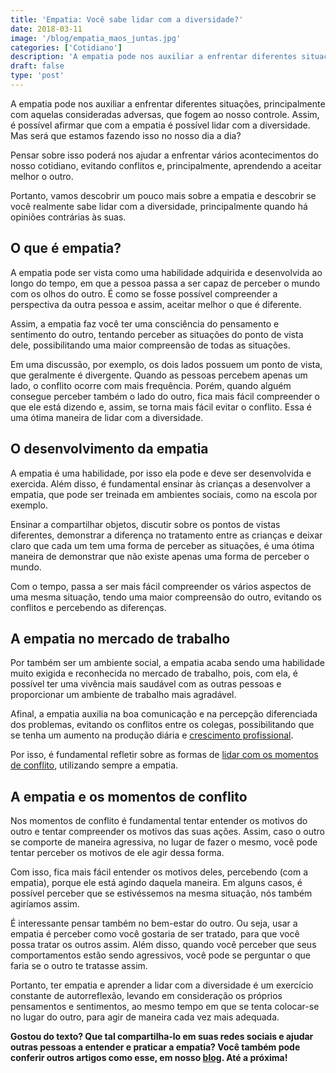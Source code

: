 ```yaml
---
title: 'Empatia: Você sabe lidar com a diversidade?'
date: 2018-03-11
image: '/blog/empatia_maos_juntas.jpg'
categories: ['Cotidiano']
description: 'A empatia pode nos auxiliar a enfrentar diferentes situações, principalmente com aquelas consideradas adversas, que fogem ao nosso controle.'
draft: false
type: 'post'
---
```


A empatia pode nos auxiliar a enfrentar diferentes situações, principalmente com aquelas consideradas adversas, que fogem ao nosso controle. Assim, é possível afirmar que com a empatia é possível lidar com a diversidade. Mas será que estamos fazendo isso no nosso dia a dia?

Pensar sobre isso poderá nos ajudar a enfrentar vários acontecimentos do nosso cotidiano, evitando conflitos e, principalmente, aprendendo a aceitar melhor o outro.

Portanto, vamos descobrir um pouco mais sobre a empatia e descobrir se você realmente sabe lidar com a diversidade, principalmente quando há opiniões contrárias às suas.

## **O que é empatia?**

A empatia pode ser vista como uma habilidade adquirida e desenvolvida ao longo do tempo, em que a pessoa passa a ser capaz de perceber o mundo com os olhos do outro. É como se fosse possível compreender a perspectiva da outra pessoa e assim, aceitar melhor o que é diferente.

Assim, a empatia faz você ter uma consciência do pensamento e sentimento do outro, tentando perceber as situações do ponto de vista dele, possibilitando uma maior compreensão de todas as situações.

Em uma discussão, por exemplo, os dois lados possuem um ponto de vista, que geralmente é divergente. Quando as pessoas percebem apenas um lado, o conflito ocorre com mais frequência. Porém, quando alguém consegue perceber também o lado do outro, fica mais fácil compreender o que ele está dizendo e, assim, se torna mais fácil evitar o conflito. Essa é uma ótima maneira de lidar com a diversidade.

## **O desenvolvimento da empatia**

A empatia é uma habilidade, por isso ela pode e deve ser desenvolvida e exercida. Além disso, é fundamental ensinar às crianças a desenvolver a empatia, que pode ser treinada em ambientes sociais, como na escola por exemplo.

Ensinar a compartilhar objetos, discutir sobre os pontos de vistas diferentes, demonstrar a diferença no tratamento entre as crianças e deixar claro que cada um tem uma forma de perceber as situações, é uma ótima maneira de demonstrar que não existe apenas uma forma de perceber o mundo.

Com o tempo, passa a ser mais fácil compreender os vários aspectos de uma mesma situação, tendo uma maior compreensão do outro, evitando os conflitos e percebendo as diferenças.

## **A empatia no mercado de trabalho**

Por também ser um ambiente social, a empatia acaba sendo uma habilidade muito exigida e reconhecida no mercado de trabalho, pois, com ela, é possível ter uma vivência mais saudável com as outras pessoas e proporcionar um ambiente de trabalho mais agradável.

Afinal, a empatia auxilia na boa comunicação e na percepção diferenciada dos problemas, evitando os conflitos entre os colegas, possibilitando que se tenha um aumento na produção diária e [crescimento profissional](/crescer-no-trabalho/).

Por isso, é fundamental refletir sobre as formas de [lidar com os momentos de conflito](https://envolverde.cartacapital.com.br/como-lidar-com-os-conflitos/), utilizando sempre a empatia.

## **A empatia e os momentos de conflito**

Nos momentos de conflito é fundamental tentar entender os motivos do outro e tentar compreender os motivos das suas ações. Assim, caso o outro se comporte de maneira agressiva, no lugar de fazer o mesmo, você pode tentar perceber os motivos de ele agir dessa forma.

Com isso, fica mais fácil entender os motivos deles, percebendo (com a empatia), porque ele está agindo daquela maneira. Em alguns casos, é possível perceber que se estivéssemos na mesma situação, nós também agiríamos assim.

É interessante pensar também no bem-estar do outro. Ou seja, usar a empatia é perceber como você gostaria de ser tratado, para que você possa tratar os outros assim. Além disso, quando você perceber que seus comportamentos estão sendo agressivos, você pode se perguntar o que faria se o outro te tratasse assim.

Portanto, ter empatia e aprender a lidar com a diversidade é um exercício constante de autorreflexão, levando em consideração os próprios pensamentos e sentimentos, ao mesmo tempo em que se tenta colocar-se no lugar do outro, para agir de maneira cada vez mais adequada.

**Gostou do texto? Que tal compartilha-lo em suas redes sociais e ajudar outras pessoas a entender e praticar a empatia? Você também pode conferir outros artigos como esse, em nosso [blog](/blog/). Até a próxima!**
